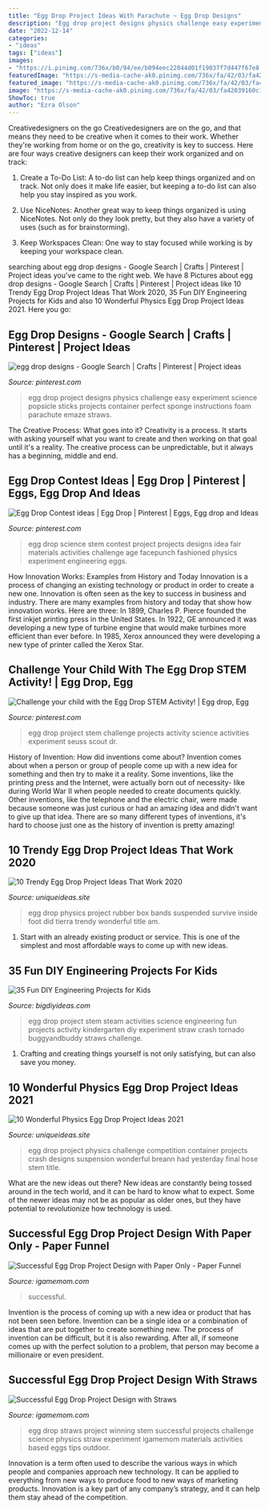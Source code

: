 ```yaml
---
title: "Egg Drop Project Ideas With Parachute ~ Egg Drop Designs"
description: "Egg drop project designs physics challenge easy experiment science popsicle sticks projects container perfect sponge instructions foam parachute emaze straws"
date: "2022-12-14"
categories:
- "ideas"
tags: ["ideas"]
images:
- "https://i.pinimg.com/736x/b0/94/ee/b094eec22844d01f19037f7d447f67e8.jpg"
featuredImage: "https://s-media-cache-ak0.pinimg.com/736x/fa/42/03/fa42039160c1157abe2c1d6ea99b49d7.jpg"
featured_image: "https://s-media-cache-ak0.pinimg.com/736x/fa/42/03/fa42039160c1157abe2c1d6ea99b49d7.jpg"
image: "https://s-media-cache-ak0.pinimg.com/736x/fa/42/03/fa42039160c1157abe2c1d6ea99b49d7.jpg"
ShowToc: true
author: "Ezra Olson"
---
```



Creativedesigners on the go
Creativedesigners are on the go, and that means they need to be creative when it comes to their work. Whether they're working from home or on the go, creativity is key to success. Here are four ways creative designers can keep their work organized and on track:
1. Create a To-Do List: A to-do list can help keep things organized and on track. Not only does it make life easier, but keeping a to-do list can also help you stay inspired as you work.

2. Use NiceNotes: Another great way to keep things organized is using NiceNotes. Not only do they look pretty, but they also have a variety of uses (such as for brainstorming).

3. Keep Workspaces Clean: One way to stay focused while working is by keeping your workspace clean.

	

		
searching about egg drop designs - Google Search | Crafts | Pinterest | Project ideas you've came to the right web. We have 8 Pictures about egg drop designs - Google Search | Crafts | Pinterest | Project ideas like 10 Trendy Egg Drop Project Ideas That Work 2020, 35 Fun DIY Engineering Projects for Kids and also 10 Wonderful Physics Egg Drop Project Ideas 2021. Here you go:
		
    
## Egg Drop Designs - Google Search | Crafts | Pinterest | Project Ideas

<img loading=lazy src="https://s-media-cache-ak0.pinimg.com/736x/fa/42/03/fa42039160c1157abe2c1d6ea99b49d7.jpg" onerror="this.onerror=null;this.src='https://tse3.mm.bing.net/th?id=OIP.73SxofFbl09y8LY4qfiJTAHaE8&amp;pid=15.1';" alt="egg drop designs - Google Search | Crafts | Pinterest | Project ideas">

_Source: pinterest.com_

>egg drop project designs physics challenge easy experiment science popsicle sticks projects container perfect sponge instructions foam parachute emaze straws. 

	

The Creative Process: What goes into it?
Creativity is a process. It starts with asking yourself what you want to create and then working on that goal until it's a reality. The creative process can be unpredictable, but it always has a beginning, middle and end.

    
## Egg Drop Contest Ideas | Egg Drop | Pinterest | Eggs, Egg Drop And Ideas

<img loading=lazy src="https://s-media-cache-ak0.pinimg.com/736x/69/17/58/6917585361aae9609aa4941bfac12012.jpg" onerror="this.onerror=null;this.src='https://tse4.mm.bing.net/th?id=OIP.rzHj464_iQDL5uYKIzb6egHaHK&amp;pid=15.1';" alt="Egg Drop Contest ideas | Egg Drop | Pinterest | Eggs, Egg drop and Ideas">

_Source: pinterest.com_

>egg drop science stem contest project projects designs idea fair materials activities challenge age facepunch fashioned physics experiment engineering eggs. 

	

How Innovation Works: Examples from History and Today
Innovation is a process of changing an existing technology or product in order to create a new one. Innovation is often seen as the key to success in business and industry. There are many examples from history and today that show how innovation works. Here are three: 
In 1899, Charles P. Pierce founded the first inkjet printing press in the United States.
In 1922, GE announced it was developing a new type of turbine engine that would make turbines more efficient than ever before. 
In 1985, Xerox announced they were developing a new type of printer called the Xerox Star.

    
## Challenge Your Child With The Egg Drop STEM Activity! | Egg Drop, Egg

<img loading=lazy src="https://i.pinimg.com/736x/b0/94/ee/b094eec22844d01f19037f7d447f67e8.jpg" onerror="this.onerror=null;this.src='https://tse3.mm.bing.net/th?id=OIP.ncYr6hzs7SI7DHo_VyelSQHaHa&amp;pid=15.1';" alt="Challenge your child with the Egg Drop STEM Activity! | Egg drop, Egg">

_Source: pinterest.com_

>egg drop project stem challenge projects activity science activities experiment seuss scout dr. 

	

History of Invention: How did inventions come about?
Invention comes about when a person or group of people come up with a new idea for something and then try to make it a reality. Some inventions, like the printing press and the Internet, were actually born out of necessity- like during World War II when people needed to create documents quickly. Other inventions, like the telephone and the electric chair, were made because someone was just curious or had an amazing idea and didn't want to give up that idea. There are so many different types of inventions, it's hard to choose just one as the history of invention is pretty amazing!

    
## 10 Trendy Egg Drop Project Ideas That Work 2020

<img loading=lazy src="https://www.uniqueideas.site/wp-content/uploads/egg-suspended-rubber-bands-inside-box-did-not-survive-foot-tierra.jpg" onerror="this.onerror=null;this.src='https://tse2.mm.bing.net/th?id=OIP.LpRRLe13aU2esbjUP9CVZgHaFj&amp;pid=15.1';" alt="10 Trendy Egg Drop Project Ideas That Work 2020">

_Source: uniqueideas.site_

>egg drop physics project rubber box bands suspended survive inside foot did tierra trendy wonderful title am. 

	

1. Start with an already existing product or service. This is one of the simplest and most affordable ways to come up with new ideas.

    
## 35 Fun DIY Engineering Projects For Kids

<img loading=lazy src="http://www.bigdiyideas.com/wp-content/uploads/2016/08/Egg-Drop-Project-473x700.jpg" onerror="this.onerror=null;this.src='https://tse3.mm.bing.net/th?id=OIP.u_sT_kT7uLASwSS-cezIqwHaK9&amp;pid=15.1';" alt="35 Fun DIY Engineering Projects for Kids">

_Source: bigdiyideas.com_

>egg drop project stem steam activities science engineering fun projects activity kindergarten diy experiment straw crash tornado buggyandbuddy straws challenge. 

	

1. Crafting and creating things yourself is not only satisfying, but can also save you money.

    
## 10 Wonderful Physics Egg Drop Project Ideas 2021

<img loading=lazy src="https://www.uniqueideas.site/wp-content/uploads/breanns-physics-blog-egg-drop-challenge-project-competition-day.jpg" onerror="this.onerror=null;this.src='https://tse3.mm.bing.net/th?id=OIP.lmOxU-WOl8r3UlapvxZnBQHaFj&amp;pid=15.1';" alt="10 Wonderful Physics Egg Drop Project Ideas 2021">

_Source: uniqueideas.site_

>egg drop project physics challenge competition container projects crash designs suspension wonderful breann had yesterday final hose stem title. 

	

What are the new ideas out there?
New ideas are constantly being tossed around in the tech world, and it can be hard to know what to expect. Some of the newer ideas may not be as popular as older ones, but they have potential to revolutionize how technology is used.

    
## Successful Egg Drop Project Design With Paper Only - Paper Funnel

<img loading=lazy src="https://igamemom.com/wp-content/uploads/2018/09/Egg-drop-challenge-design-with-paper-480x721.jpg" onerror="this.onerror=null;this.src='https://tse2.mm.bing.net/th?id=OIP.0iD7jNAoVek6gZb3j_Gt9gHaLH&amp;pid=15.1';" alt="Successful Egg Drop Project Design with Paper Only - Paper Funnel">

_Source: igamemom.com_

>successful. 

	

Invention is the process of coming up with a new idea or product that has not been seen before. Invention can be a single idea or a combination of ideas that are put together to create something new. The process of invention can be difficult, but it is also rewarding. After all, if someone comes up with the perfect solution to a problem, that person may become a millionaire or even president.

    
## Successful Egg Drop Project Design With Straws

<img loading=lazy src="https://igamemom.com/wp-content/uploads/2017/07/Winning-egg-drop-science-experiment-design-with-straw-480x748.jpg" onerror="this.onerror=null;this.src='https://tse1.mm.bing.net/th?id=OIP.ya8pDDKv-epFRsWT_-NnwQHaLi&amp;pid=15.1';" alt="Successful Egg Drop Project Design with Straws">

_Source: igamemom.com_

>egg drop straws project winning stem successful projects challenge science physics straw experiment igamemom materials activities based eggs tips outdoor. 

	

Innovation is a term often used to describe the various ways in which people and companies approach new technology. It can be applied to everything from new ways to produce food to new ways of marketing products. Innovation is a key part of any company’s strategy, and it can help them stay ahead of the competition.

